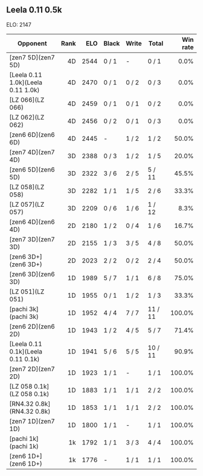 ## Leela 0.11 0.5k ##

ELO: 2147

Opponent | Rank | ELO | Black | Write | Total | Win rate
---------|-----:|----:|-------|-------|-------|-------:
[zen7 5D](zen7 5D) | 4D | 2544 | 0 / 1 | - | 0 / 1 | 0.0%
[Leela 0.11 1.0k](Leela 0.11 1.0k) | 4D | 2470 | 0 / 1 | 0 / 2 | 0 / 3 | 0.0%
[LZ 066](LZ 066) | 4D | 2459 | 0 / 1 | 0 / 1 | 0 / 2 | 0.0%
[LZ 062](LZ 062) | 4D | 2456 | 0 / 2 | 0 / 1 | 0 / 3 | 0.0%
[zen6 6D](zen6 6D) | 4D | 2445 | - | 1 / 2 | 1 / 2 | 50.0%
[zen7 4D](zen7 4D) | 3D | 2388 | 0 / 3 | 1 / 2 | 1 / 5 | 20.0%
[zen6 5D](zen6 5D) | 3D | 2322 | 3 / 6 | 2 / 5 | 5 / 11 | 45.5%
[LZ 058](LZ 058) | 3D | 2282 | 1 / 1 | 1 / 5 | 2 / 6 | 33.3%
[LZ 057](LZ 057) | 3D | 2209 | 0 / 6 | 1 / 6 | 1 / 12 | 8.3%
[zen6 4D](zen6 4D) | 2D | 2180 | 1 / 2 | 0 / 4 | 1 / 6 | 16.7%
[zen7 3D](zen7 3D) | 2D | 2155 | 1 / 3 | 3 / 5 | 4 / 8 | 50.0%
[zen6 3D+](zen6 3D+) | 2D | 2023 | 2 / 2 | 0 / 2 | 2 / 4 | 50.0%
[zen6 3D](zen6 3D) | 1D | 1989 | 5 / 7 | 1 / 1 | 6 / 8 | 75.0%
[LZ 051](LZ 051) | 1D | 1955 | 0 / 1 | 1 / 2 | 1 / 3 | 33.3%
[pachi 3k](pachi 3k) | 1D | 1952 | 4 / 4 | 7 / 7 | 11 / 11 | 100.0%
[zen6 2D](zen6 2D) | 1D | 1943 | 1 / 2 | 4 / 5 | 5 / 7 | 71.4%
[Leela 0.11 0.1k](Leela 0.11 0.1k) | 1D | 1941 | 5 / 6 | 5 / 5 | 10 / 11 | 90.9%
[zen7 2D](zen7 2D) | 1D | 1923 | 1 / 1 | - | 1 / 1 | 100.0%
[LZ 058 0.1k](LZ 058 0.1k) | 1D | 1883 | 1 / 1 | 1 / 1 | 2 / 2 | 100.0%
[RN4.32 0.8k](RN4.32 0.8k) | 1D | 1853 | 1 / 1 | 1 / 1 | 2 / 2 | 100.0%
[zen7 1D](zen7 1D) | 1D | 1800 | 1 / 1 | - | 1 / 1 | 100.0%
[pachi 1k](pachi 1k) | 1k | 1792 | 1 / 1 | 3 / 3 | 4 / 4 | 100.0%
[zen6 1D+](zen6 1D+) | 1k | 1776 | - | 1 / 1 | 1 / 1 | 100.0%
